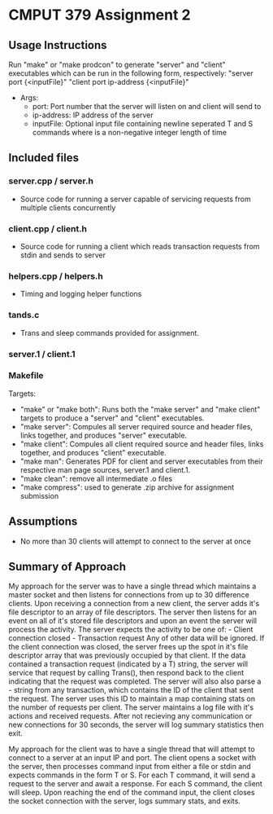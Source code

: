 # CMPUT 379 Assignment 2

## Usage Instructions

Run "make" or "make prodcon" to generate "server" and "client" executables which can be run in the following form, respectively:
    "server port {<inputFile}"
    "client port ip-address {<inputFile}"

- Args:
  - port: Port number that the server will listen on and client will send to
  - ip-address: IP address of the server
  - inputFile: Optional input file containing newline seperated T<N> and S<N> commands where <N> is a non-negative integer length of time

## Included files

### server.cpp / server.h

- Source code for running a server capable of servicing requests from multiple clients concurrently

### client.cpp / client.h

- Source code for running a client which reads transaction requests from stdin and sends to server 

### helpers.cpp / helpers.h

- Timing and logging helper functions

### tands.c

- Trans and sleep commands provided for assignment.

### server.1 / client.1

### Makefile

Targets:
- "make" or "make both": Runs both the "make server" and "make client" targets to produce a "server" and "client" executables.
- "make server": Compules all server required source and header files, links together, and produces "server" executable. 
- "make client": Compules all client required source and header files, links together, and produces "client" executable.
- "make man": Generates PDF for client and server executables from their respective man page sources, server.1 and client.1.
- "make clean": remove all intermediate .o files
- "make compress": used to generate .zip archive for assignment submission

## Assumptions

- No more than 30 clients will attempt to connect to the server at once
    
## Summary of Approach

My approach for the server was to have a single thread which maintains a master socket and then listens for connections from up to 30 difference clients. Upon receiving
a connection from a new client, the server adds it's file descriptor to an array of file descriptors. The server then listens for an event on all of it's stored file 
descriptors and upon an event the server will process the activity. The server expects the activity to be one of:
    - Client connection closed
    - Transaction request
Any of other data will be ignored. If the client connection was closed, the server frees up the spot in it's file descriptor array that was previously occupied by that client. 
If the data contained a transaction request (indicated by a T<N>) string, the server will service that request by calling Trans(), then respond back to the client indicating 
that the request was completed. The server will also also parse a -<ID> string from any transaction, which contains the ID of the client that sent the request. The server uses 
this ID to maintain a map containing stats on the number of requests per client. The server maintains a log file with it's actions and received requests. After not recieving
any communication or new connections for 30 seconds, the server will log summary statistics then exit.
    
My approach for the client was to have a single thread that will attempt to connect to a server at an input IP and port. The client opens a socket with the server, then 
processes command input from either a file or stdin and expects commands in the form T<N> or S<N>. For each T command, it will send a request to the server and await a 
response. For each S command, the client will sleep. Upon reaching the end of the command input, the client closes the socket connection with the server, logs summary stats,
and exits.
    
